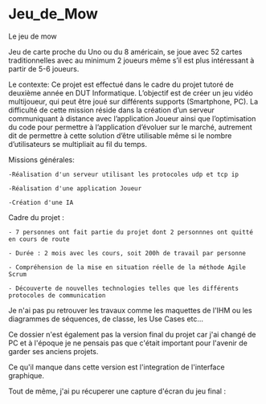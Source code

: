 # Jeu_de_Mow
Le jeu de mow

Jeu de carte proche du Uno ou du 8 américain, se joue avec 52 cartes traditionnelles avec au minimum 2 joueurs même s’il est plus intéressant à partir de 5-6 joueurs.

Le contexte:
	Ce projet est effectué dans le cadre du projet tutoré de deuxième année en DUT Informatique. L’objectif est de créer un jeu vidéo multijoueur, qui peut être joué sur différents supports (Smartphone, PC). La difficulté de cette mission réside dans la création d’un serveur communiquant à distance avec l’application Joueur ainsi que l’optimisation du code pour permettre à l’application d’évoluer sur le marché, autrement dit de permettre à cette solution d’être utilisable même si le nombre d’utilisateurs se multipliait au fil du temps.


Missions générales:

	-Réalisation d'un serveur utilisant les protocoles udp et tcp ip
	
	-Réalisation d'une application Joueur
	
	-Création d'une IA

Cadre du projet :

	- 7 personnes ont fait partie du projet dont 2 personnnes ont quitté en cours de route
	
	- Durée : 2 mois avec les cours, soit 200h de travail par personne
	
	- Compréhension de la mise en situation réelle de la méthode Agile Scrum
	
	- Découverte de nouvelles technologies telles que les différents protocoles de communication
	
Je n'ai pas pu retrouver les travaux comme les maquettes de l'IHM ou les diagrammes de séquences, de classe, les Use Cases etc...

Ce dossier n'est également pas la version final du projet car j'ai changé de PC et à l'époque je ne pensais pas que c'était important pour l'avenir de garder ses anciens projets.

Ce qu'il manque dans cette version est l'integration de l'interface graphique.

Tout de même, j'ai pu récuperer une capture d'écran du jeu final :
